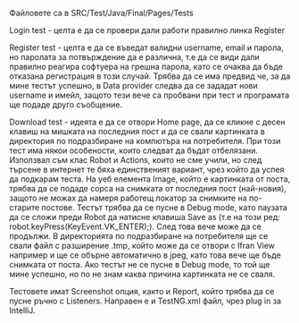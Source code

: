 Файловете са в SRC/Test/Java/Final/Pages/Tests 

Login test - целта е да се провери дали работи правилно линка Register

Register test - целта е да се въведат валидни username, email и парола, но паролата за потвърждение да е различна, т.е да се види дали правилно реагира софтуера на 
грешна парола, като се очаква да бъде отказана регистрация в този случай. Трябва да се има предвид че, за да мине тестът успешно, в Data provider следва да 
се зададат нови username и имейл, защото тези вече са пробвани при тест и програмата ще подаде друго съобщение. 

Download test - идеята е да се отвори Home page, да се кликне с десен клавиш на мишката на последния пост и да се свали картинката в директория по подразбиране на
компютъра на потребителя. При този тест има някои особености, които следват да бъдат отбелязани. Използвал съм клас Robot и Actions, които не сме учили, но след търсене 
в интернет те бяха единственият вариант, чрез който да успея да подкарам теста. На уеб елемента Image, който е картинката от поста, трябва да се подаде сорса 
на снимката от последния пост (най-новия), защото не можах да намеря работещ локатор за снимките на по-старите постове. Тестът трябва да се пусне в Debug mode, 
като паузата да се сложи преди Robot да натисне клавиша Save as (т.е на този ред: robot.keyPress(KeyEvent.VK_ENTER);). След това вече може да се продължи. В директорията 
по подразбиране на потребителя ще се свали файл с разширение .tmp, който може да се отвори с Ifran View например и ще се обърне автоматично в jpeg, като това вече ще бъде 
снимката от поста. Ако тестът не се пусне в Debug mode, то той ще мине успешно, но по не знам каква причина картинката не се сваля. 

Тестовете имат Screenshot опция, както и Report, който трябва да се пусне ръчно с Listeners. Направен е и TestNG.xml файл, чрез plug in за IntelliJ. 
